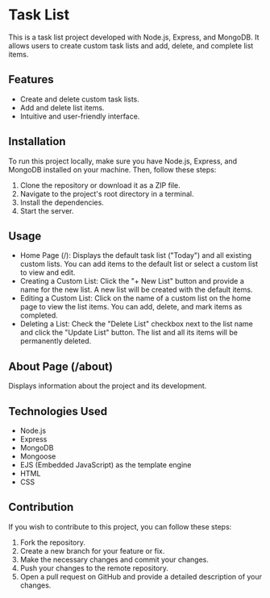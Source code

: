 Task List
=========

This is a task list project developed with Node.js, Express, and MongoDB. It allows users to create custom task lists and add, delete, and complete list items.

Features
--------

- Create and delete custom task lists.
- Add and delete list items.
- Intuitive and user-friendly interface.

Installation
------------

To run this project locally, make sure you have Node.js, Express, and MongoDB installed on your machine. Then, follow these steps:

1. Clone the repository or download it as a ZIP file.
2. Navigate to the project's root directory in a terminal.
3. Install the dependencies.
4. Start the server.

Usage
-----

- Home Page (/): Displays the default task list ("Today") and all existing custom lists. You can add items to the default list or select a custom list to view and edit.
- Creating a Custom List: Click the "+ New List" button and provide a name for the new list. A new list will be created with the default items.
- Editing a Custom List: Click on the name of a custom list on the home page to view the list items. You can add, delete, and mark items as completed.
- Deleting a List: Check the "Delete List" checkbox next to the list name and click the "Update List" button. The list and all its items will be permanently deleted.

About Page (/about)
-------------------

Displays information about the project and its development.

Technologies Used
-----------------

- Node.js
- Express
- MongoDB
- Mongoose
- EJS (Embedded JavaScript) as the template engine
- HTML
- CSS

Contribution
------------

If you wish to contribute to this project, you can follow these steps:

1. Fork the repository.
2. Create a new branch for your feature or fix.
3. Make the necessary changes and commit your changes.
4. Push your changes to the remote repository.
5. Open a pull request on GitHub and provide a detailed description of your changes.

